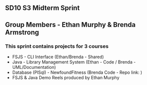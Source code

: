 ## SD10 S3 Midterm Sprint
## Group Members - Ethan Murphy & Brenda Armstrong

### This sprint contains projects for 3 courses 
- FSJS - CLI Interface (Ethan/Brenda - Shared)
- Java - Library Management System (Ethan - Code / Brenda - UML/Documentation)
- Database (PlSql) - NewfoundFitness (Brenda Code - Repo link: )
- FSJS & Java Demo Reels produced by Ethan Murphy



